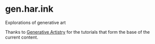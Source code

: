 # gen.har.ink
Explorations of generative art

Thanks to [Generative Artistry](https://generativeartistry.com/) for the tutorials that form the base of the current content.
